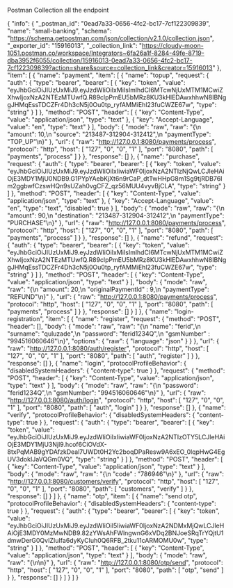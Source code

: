 Postman Collection all the endpoint

{
	"info": {
		"_postman_id": "0ead7a33-0656-4fc2-bc17-7cf122309839",
		"name": "small-banking",
		"schema": "https://schema.getpostman.com/json/collection/v2.1.0/collection.json",
		"_exporter_id": "15916013",
		"_collection_link": "https://cloudy-moon-1051.postman.co/workspace/Integrators~6fa26a1f-8284-49fe-8719-dba3952f6055/collection/15916013-0ead7a33-0656-4fc2-bc17-7cf122309839?action=share&source=collection_link&creator=15916013"
	},
	"item": [
		{
			"name": "payment",
			"item": [
				{
					"name": "topup",
					"request": {
						"auth": {
							"type": "bearer",
							"bearer": [
								{
									"key": "token",
									"value": "eyJhbGciOiJIUzUxMiJ9.eyJzdWIiOiIxMiIsImlhdCI6MTcwNjUxMTM1MCwiZXhwIjoxNzA2NTEzMTUwfQ.R89clpPmEU5bMRz8KU3kHlEDAwxhhwN8IBNggJHMqEssTDCZFr4Dh3cN5j0Ou0tp_ryfAMMiEhl23fuCWZE67w",
									"type": "string"
								}
							]
						},
						"method": "POST",
						"header": [
							{
								"key": "Content-Type",
								"value": "application/json",
								"type": "text"
							},
							{
								"key": "Accept-Language",
								"value": "en",
								"type": "text"
							}
						],
						"body": {
							"mode": "raw",
							"raw": "{\n    \"amount\": 10,\n    \"source\": \"213487-312904-312412\",\n    \"paymentType\": \"TOP_UP\"\n}"
						},
						"url": {
							"raw": "http://127.0.0.1:8080/payments/process",
							"protocol": "http",
							"host": [
								"127",
								"0",
								"0",
								"1"
							],
							"port": "8080",
							"path": [
								"payments",
								"process"
							]
						}
					},
					"response": []
				},
				{
					"name": "purchase",
					"request": {
						"auth": {
							"type": "bearer",
							"bearer": [
								{
									"key": "token",
									"value": "eyJhbGciOiJIUzUxMiJ9.eyJzdWIiOiIxIiwiaWF0IjoxNzA2NTIzNjQwLCJleHAiOjE3MDY1MjU0NDB9.G1PYpYAebKjXt6n9rCaP_dtTwHHpG8m1Sg9tjRDB76Im2ggbwfCzswHQn9sUZah0vgCFZ_qz56MUU4vyvBjCLA",
									"type": "string"
								}
							]
						},
						"method": "POST",
						"header": [
							{
								"key": "Content-Type",
								"value": "application/json",
								"type": "text"
							},
							{
								"key": "Accept-Language",
								"value": "en",
								"type": "text",
								"disabled": true
							}
						],
						"body": {
							"mode": "raw",
							"raw": "{\n    \"amount\": 90,\n    \"destination\": \"213487-312904-312412\",\n    \"paymentType\": \"PURCHASE\"\n}"
						},
						"url": {
							"raw": "http://127.0.0.1:8080/payments/process",
							"protocol": "http",
							"host": [
								"127",
								"0",
								"0",
								"1"
							],
							"port": "8080",
							"path": [
								"payments",
								"process"
							]
						}
					},
					"response": []
				},
				{
					"name": "refund",
					"request": {
						"auth": {
							"type": "bearer",
							"bearer": [
								{
									"key": "token",
									"value": "eyJhbGciOiJIUzUxMiJ9.eyJzdWIiOiIxMiIsImlhdCI6MTcwNjUxMTM1MCwiZXhwIjoxNzA2NTEzMTUwfQ.R89clpPmEU5bMRz8KU3kHlEDAwxhhwN8IBNggJHMqEssTDCZFr4Dh3cN5j0Ou0tp_ryfAMMiEhl23fuCWZE67w",
									"type": "string"
								}
							]
						},
						"method": "POST",
						"header": [
							{
								"key": "Content-Type",
								"value": "application/json",
								"type": "text"
							}
						],
						"body": {
							"mode": "raw",
							"raw": "{\n    \"amount\": 20,\n    \"originalPaymentId\" : 9,\n    \"paymentType\": \"REFUND\"\n}"
						},
						"url": {
							"raw": "http://127.0.0.1:8080/payments/process",
							"protocol": "http",
							"host": [
								"127",
								"0",
								"0",
								"1"
							],
							"port": "8080",
							"path": [
								"payments",
								"process"
							]
						}
					},
					"response": []
				}
			]
		},
		{
			"name": "login-registration",
			"item": [
				{
					"name": "register",
					"request": {
						"method": "POST",
						"header": [],
						"body": {
							"mode": "raw",
							"raw": "{\n    \"name\": \"ferid\",\n    \"surname\": \"quluzade\",\n    \"password\": \"ferid1234Q\",\n    \"gsmNumber\" : \"994516060646\"\n}",
							"options": {
								"raw": {
									"language": "json"
								}
							}
						},
						"url": {
							"raw": "http://127.0.0.1:8080/auth/register",
							"protocol": "http",
							"host": [
								"127",
								"0",
								"0",
								"1"
							],
							"port": "8080",
							"path": [
								"auth",
								"register"
							]
						}
					},
					"response": []
				},
				{
					"name": "login",
					"protocolProfileBehavior": {
						"disabledSystemHeaders": {
							"content-type": true
						}
					},
					"request": {
						"method": "POST",
						"header": [
							{
								"key": "Content-Type",
								"value": "application/json",
								"type": "text"
							}
						],
						"body": {
							"mode": "raw",
							"raw": "{\n    \"password\": \"ferid1234Q\",\n    \"gsmNumber\": \"994516060646\"\n}"
						},
						"url": {
							"raw": "http://127.0.0.1:8080/auth/login",
							"protocol": "http",
							"host": [
								"127",
								"0",
								"0",
								"1"
							],
							"port": "8080",
							"path": [
								"auth",
								"login"
							]
						}
					},
					"response": []
				},
				{
					"name": "verify",
					"protocolProfileBehavior": {
						"disabledSystemHeaders": {
							"content-type": true
						}
					},
					"request": {
						"auth": {
							"type": "bearer",
							"bearer": [
								{
									"key": "token",
									"value": "eyJhbGciOiJIUzUxMiJ9.eyJzdWIiOiIxIiwiaWF0IjoxNzA2NTIzOTY5LCJleHAiOjE3MDY1MjU3Njl9.hcof6CiOVdX-8txPqMAB9gYDAfzkDeal7UWDt0H2Yc2boqDPaResw9A6xEO_0lqpHwG4EgUV3dokIJaVQGm0VQ",
									"type": "string"
								}
							]
						},
						"method": "POST",
						"header": [
							{
								"key": "Content-Type",
								"value": "application/json",
								"type": "text"
							}
						],
						"body": {
							"mode": "raw",
							"raw": "{\n    \"code\" : \"786946\"\n}"
						},
						"url": {
							"raw": "http://127.0.0.1:8080/customers/verify",
							"protocol": "http",
							"host": [
								"127",
								"0",
								"0",
								"1"
							],
							"port": "8080",
							"path": [
								"customers",
								"verify"
							]
						}
					},
					"response": []
				}
			]
		},
		{
			"name": "otp",
			"item": [
				{
					"name": "send otp",
					"protocolProfileBehavior": {
						"disabledSystemHeaders": {
							"content-type": true
						}
					},
					"request": {
						"auth": {
							"type": "bearer",
							"bearer": [
								{
									"key": "token",
									"value": "eyJhbGciOiJIUzUxMiJ9.eyJzdWIiOiI5IiwiaWF0IjoxNzA2NDMxMjQwLCJleHAiOjE3MDY0MzMwNDB9.82zYWsAhFWlngwnG6xVDq2BNJoeSRqTrYQjtU1dmwDerG0QvIZIuIfa6dyKyCIuh0Q6RFB_2tku11cARMOMU0w",
									"type": "string"
								}
							]
						},
						"method": "POST",
						"header": [
							{
								"key": "Content-Type",
								"value": "application/json",
								"type": "text"
							}
						],
						"body": {
							"mode": "raw",
							"raw": "{\n\n}"
						},
						"url": {
							"raw": "http://127.0.0.1:8080/otp/send",
							"protocol": "http",
							"host": [
								"127",
								"0",
								"0",
								"1"
							],
							"port": "8080",
							"path": [
								"otp",
								"send"
							]
						}
					},
					"response": []
				}
			]
		}
	]
}
